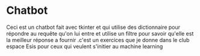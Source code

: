 # Chatbot
Ceci est un chatbot fait avec tkinter et qui utilise des dictionnaire pour répondre au requête qu'on lui entre et utilise un filtre pour savoir qu'elle est la meilleur réponse a fournir .c'est un exercices que je donne dans le club espace Esis pour ceux qui veulent s'initier au machine learning
